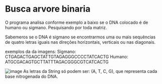# Busca arvore binaria

O programa analisa conforme exemplo a baixo se o DNA colocado é de humano ou sigmano. Pesquisando por toda matriz.

Sabemeros se o DNA é sigmano se encontrarmos uma ou mais sequências de quatro letras iguais nas direções horizontais, verticais ou nas diagonais.

exemplos da da imagens:
Sigmano: CTGAGACTGAGCTATTGTAGAGGGCCCCTATCACTG
Humano: ATGCGACAGTGCTTATTTAGACGGGCGTCATCACTG



![image](https://github.com/hasse910/atividade_busca/assets/49128953/8082e1cf-aabb-45f6-a785-f26360d5be50)
As letras da String só podem ser: (A, T, C, G), que representa cada base nitrogenada do DNA.
